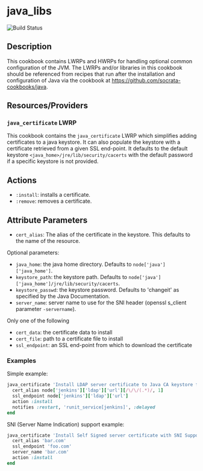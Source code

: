 # java_libs

![Build Status](https://travis-ci.org/rakutentech/chef_java_libs.svg?branch=master)

## Description

This cookbook contains LWRPs and HWRPs for handling optional common configuration of the JVM. The LWRPs and/or libraries in this cookbook should be referenced from recipes that run after the installation and configuration of Java via the cookbook at https://github.com/socrata-cookbooks/java.

## Resources/Providers

### `java_certificate` LWRP

This cookbook contains the `java_certificate` LWRP which simplifies adding certificates to a java keystore. It can also populate the keystore with a certificate retrieved from a given SSL end-point. It defaults to the default keystore `<java_home>/jre/lib/security/cacerts` with the default password if a specific keystore is not provided.

## Actions

* `:install`: installs a certificate.
* `:remove`: removes a certificate.

## Attribute Parameters

* `cert_alias`: The alias of the certificate in the keystore. This defaults to the name of the resource.

Optional parameters:

* `java_home`: the java home directory. Defaults to `node['java']['java_home']`.
* `keystore_path`: the keystore path. Defaults to `node['java']['java_home']/jre/lib/security/cacerts`.
* `keystore_passwd`: the keystore password. Defaults to 'changeit' as specified by the Java Documentation.
* `server_name`: server name to use for the SNI header (openssl s_client parameter `-servername`).

Only one of the following

* `cert_data`: the certificate data to install
* `cert_file`: path to a certificate file to install
* `ssl_endpoint`: an SSL end-point from which to download the certificate

### Examples

Simple example:

```ruby
java_certificate 'Install LDAP server certificate to Java CA keystore for Jenkins' do
  cert_alias node['jenkins']['ldap']['url'][/\/\/(.*)/, 1]
  ssl_endpoint node['jenkins']['ldap']['url']
  action :install
  notifies :restart, 'runit_service[jenkins]', :delayed
end
```

SNI (Server Name Indication) support example:

```ruby
java_certificate 'Install Self Signed server certificate with SNI Support' do
  cert_alias 'bar.com'
  ssl_endpoint 'foo.com'
  server_name 'bar.com'
  action :install
end
```
